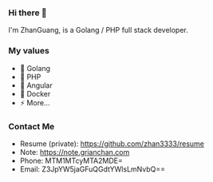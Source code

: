 ### Hi there 👋

I'm ZhanGuang, is a Golang / PHP full stack developer.

### My values

- 🔭 Golang
- 🌱 PHP
- 👯 Angular
- 🤔 Docker
- ⚡ More...

### Contact Me

- Resume (private): https://github.com/zhan3333/resume
- Note: https://note.grianchan.com
- Phone: MTM1MTcyMTA2MDE=
- Email: Z3JpYW5jaGFuQGdtYWlsLmNvbQ==

<!--
**zhan3333/zhan3333** is a ✨ _special_ ✨ repository because its `README.md` (this file) appears on your GitHub profile.

Here are some ideas to get you started:

- 🔭 I’m currently working on ...
- 🌱 I’m currently learning ...
- 👯 I’m looking to collaborate on ...
- 🤔 I’m looking for help with ...
- 💬 Ask me about ...
- 📫 How to reach me: ...
- 😄 Pronouns: ...
- ⚡ Fun fact: ...
-->
